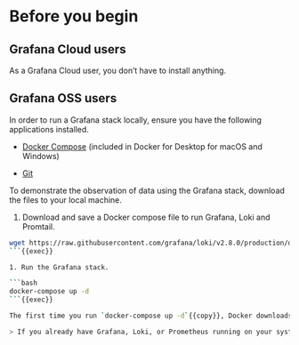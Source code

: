 # Before you begin

## Grafana Cloud users

As a Grafana Cloud user, you don’t have to install anything.

## Grafana OSS users

In order to run a Grafana stack locally, ensure you have the following applications installed.

- [Docker Compose](https://docs.docker.com/get-docker/) (included in Docker for Desktop for macOS and Windows)

- [Git](https://git-scm.com/)

To demonstrate the observation of data using the Grafana stack, download the files to your local machine.

1. Download and save a Docker compose file to run Grafana, Loki and Promtail.

```bash
wget https://raw.githubusercontent.com/grafana/loki/v2.8.0/production/docker-compose.yaml -O docker-compose.yaml
```{{exec}}

1. Run the Grafana stack.

```bash
docker-compose up -d
```{{exec}}

The first time you run `docker-compose up -d`{{copy}}, Docker downloads all the necessary resources for the tutorial. This might take a few minutes, depending on your internet connection.

> If you already have Grafana, Loki, or Prometheus running on your system, you might see errors, because the Docker image is trying to use ports that your local installations are already using. If this is the case, stop the services, then run the command again.
